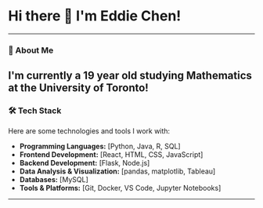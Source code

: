 # Hi there 👋 I'm Eddie Chen!
---

### 🚀 About Me
I'm currently a 19 year old studying Mathematics at the University of Toronto!
---

### 🛠️ Tech Stack
Here are some technologies and tools I work with:

- **Programming Languages:** [Python, Java, R, SQL]
- **Frontend Development:** [React, HTML, CSS, JavaScript]
- **Backend Development:** [Flask, Node.js]
- **Data Analysis & Visualization:** [pandas, matplotlib, Tableau]
- **Databases:** [MySQL]
- **Tools & Platforms:** [Git, Docker, VS Code, Jupyter Notebooks]

---

